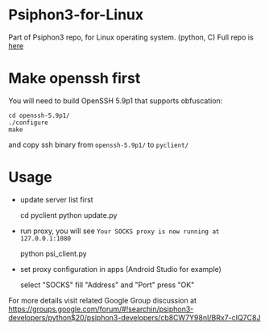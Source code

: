 # Psiphon3-for-Linux
Part of Psiphon3 repo, for Linux operating system. (python, C)
Full repo is [here](https://bitbucket.org/psiphon/psiphon-circumvention-system)

# Make openssh first

You will need to build OpenSSH 5.9p1 that supports obfuscation: 

    cd openssh-5.9p1/
    ./configure
    make

and copy ssh binary from `openssh-5.9p1/` to `pyclient/`

# Usage

- update server list first

    cd pyclient
    python update.py

- run proxy, you will see `Your SOCKS proxy is now running at 127.0.0.1:1080`

    python psi_client.py

- set proxy configuration in apps (Android Studio for example)

    select "SOCKS"
    fill "Address" and "Port"
    press "OK"

For more details visit related Google Group discussion at
https://groups.google.com/forum/#!searchin/psiphon3-developers/python$20/psiphon3-developers/cb8CW7Y98nI/BRx7-cIQ7C8J
